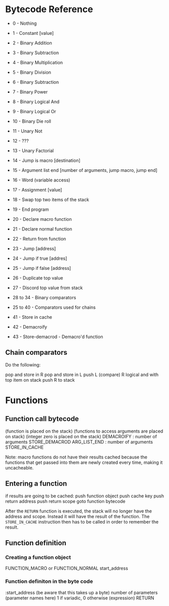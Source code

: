 # Bytecode Reference

- 0 - Nothing
- 1 - Constant [value]
- 2 - Binary Addition
- 3 - Binary Subtraction
- 4 - Binary Multiplication
- 5 - Binary Division
- 6 - Binary Subtraction
- 7 - Binary Power
- 8 - Binary Logical And
- 9 - Binary Logical Or
- 10 - Binary Die roll
- 11 - Unary Not
- 12 - ???
- 13 - Unary Factorial
- 14 - Jump is macro [destination]
- 15 - Argument list end [number of arguments, jump macro, jump end]
- 16 - Word (variable access)
- 17 - Assignment [value]
- 18 - Swap top two items of the stack
- 19 - End program
- 20 - Declare macro function
- 21 - Declare normal function
- 22 - Return from function
- 23 - Jump [address]
- 24 - Jump if true [addres]
- 25 - Jump if false [address]
- 26 - Duplicate top value
- 27 - Discord top value from stack

- 28 to 34 - Binary comparators
- 25 to 40 - Comparators used for chains

- 41 - Store in cache
- 42 - Demacroify
- 43 - Store-demacrod - Demacro'd function


## Chain comparators

Do the following:

pop and store in R
pop and store in L
push L (compare) R
logical and with top item on stack
push R to stack


# Functions

## Function call bytecode

(function is placed on the stack)
(functions to access arguments are placed on stack)
(integer zero is placed on the stack)
DEMACROIFY
: number of arguments
STORE_DEMACROD
ARG_LIST_END
: number of arguments
STORE_IN_CACHE

Note: macro functions do not have their results cached because the functions that get passed into them are newly created every time, making it uncacheable.

## Entering a function

if results are going to be cached:
	push function object
	push cache key
push return address
push return scope
goto function bytecode

After the `RETURN` function is executed, the stack will no longer have the address and scope. Instead it will have the result of the function. The `STORE_IN_CACHE` instruction then has to be called in order to remember the result.

## Function definition

### Creating a function object

FUNCTION_MACRO or FUNCTION_NORMAL
start_address

### Function definiton in the byte code

:start_address (be aware that this takes up a byte)
number of parameters
(parameter names here)
1 if variadic, 0 otherwise
(expression)
RETURN